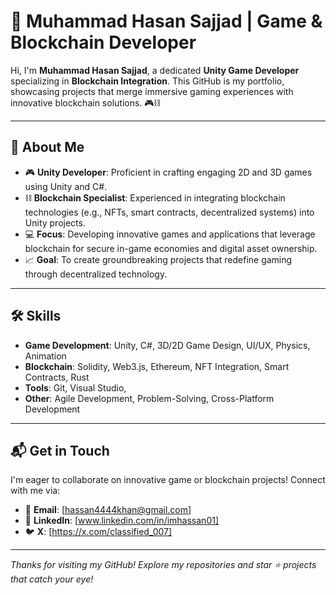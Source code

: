 # 🚀 Muhammad Hasan Sajjad | Game & Blockchain Developer

Hi, I'm **Muhammad Hasan Sajjad**, a dedicated **Unity Game Developer** specializing in **Blockchain Integration**. This GitHub is my portfolio, showcasing projects that merge immersive gaming experiences with innovative blockchain solutions. 🎮⛓️

---

## 🌟 About Me
- 🎮 **Unity Developer**: Proficient in crafting engaging 2D and 3D games using Unity and C#.
- ⛓️ **Blockchain Specialist**: Experienced in integrating blockchain technologies (e.g., NFTs, smart contracts, decentralized systems) into Unity projects.
- 💻 **Focus**: Developing innovative games and applications that leverage blockchain for secure in-game economies and digital asset ownership.
- 📈 **Goal**: To create groundbreaking projects that redefine gaming through decentralized technology.

---

## 🛠️ Skills
- **Game Development**: Unity, C#, 3D/2D Game Design, UI/UX, Physics, Animation
- **Blockchain**: Solidity, Web3.js, Ethereum, NFT Integration, Smart Contracts, Rust
- **Tools**: Git, Visual Studio, 
- **Other**: Agile Development, Problem-Solving, Cross-Platform Development



---

## 📬 Get in Touch
I'm eager to collaborate on innovative game or blockchain projects! Connect with me via:

- 📧 **Email**: [hassan4444khan@gmail.com]
- 💼 **LinkedIn**: [www.linkedin.com/in/imhassan01]
- 🐦 **X**: [https://x.com/classified_007]

---



*Thanks for visiting my GitHub! Explore my repositories and star ⭐ projects that catch your eye!*
